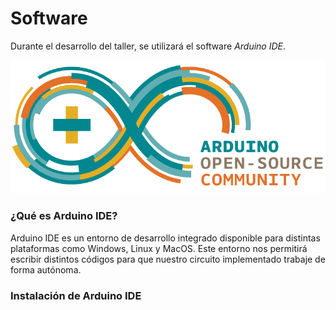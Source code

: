 # Software

Durante el desarrollo del taller, se utilizará el software *Arduino IDE*.

<img src="/images/ArduinoCommunityLogo.png" alt="Arduino IDE"/>

### ¿Qué es Arduino IDE?

Arduino IDE es un entorno de desarrollo integrado disponible para distintas plataformas como Windows, Linux y MacOS. Este entorno nos permitirá escribir distintos códigos para que nuestro circuito implementado trabaje de forma autónoma. 

### Instalación de Arduino IDE

